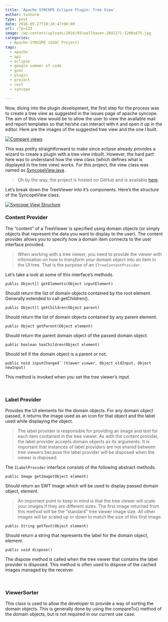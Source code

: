 ```yaml
---
title: 'Apache SYNCOPE Eclipse Plugin: Tree View'
author: tusharm
type: post
date: 2016-05-27T10:28:47+00:00
url: /?p=133
image: /wp-content/uploads/2016/03/wallhaven-2842171-1200x675.jpg
categories:
  - Apache SYNCOPE (GSOC Project)
tags:
  - apache
  - api
  - eclipse
  - google summer of code
  - gsoc
  - plugin
  - project
  - rest
  - syncope

---
```

Now, diving into the plugin development, the first step for the process was to create a tree view as suggested in the issues page of apache syncope. The aim of this view would be to allow the user to view the available mail and report templates so that he/she can interact with it and open it up in the editor. Here are the images of the suggested tree view and the one I built.

[<img class="aligncenter size-full wp-image-142" src="https://i1.wp.com/blog.tusharmishra.in/wp-content/uploads/2016/05/proposedVsCurrent.png?resize=432%2C219" alt="Compare views" srcset="https://i1.wp.com/blog.tusharmishra.in/wp-content/uploads/2016/05/proposedVsCurrent.png?w=432 432w, https://i1.wp.com/blog.tusharmishra.in/wp-content/uploads/2016/05/proposedVsCurrent.png?resize=300%2C152 300w" sizes="(max-width: 432px) 100vw, 432px" data-recalc-dims="1" />][1]

This was pretty straightforward to make since eclipse already provides a wizard to create a plugin with a tree view inbuilt. However, the hard part here was to understand how the view class (which defines what is displayed in the tree view) works. For this project, the view class was named as <a href="https://github.com/tmess567/SYNCOPE-809/blob/master/bundles/org.apache.syncope.ide.eclipse.plugin/src/main/java/org/apache/syncope/ide/eclipse/plugin/views/SyncopeView.java" target="_blank">SyncopeView.java</a> .

> Oh by the way, the project is hosted on GitHub and is available <a href="https://github.com/tmess567/SYNCOPE-809" target="_blank">here</a>.

Let&#8217;s break down the TreeViewer into it&#8217;s components. Here&#8217;s the structure of the SyncopeView class.

[<img class="aligncenter size-full wp-image-135" src="https://i1.wp.com/blog.tusharmishra.in/wp-content/uploads/2016/05/SyncopeViewStructure.png?resize=325%2C423" alt="Syncope View Structure" srcset="https://i1.wp.com/blog.tusharmishra.in/wp-content/uploads/2016/05/SyncopeViewStructure.png?w=325 325w, https://i1.wp.com/blog.tusharmishra.in/wp-content/uploads/2016/05/SyncopeViewStructure.png?resize=230%2C300 230w" sizes="(max-width: 325px) 100vw, 325px" data-recalc-dims="1" />][2]

### Content Provider

The &#8220;content&#8221; of a TreeViewer is specified using domain objects (or simply objects that represent the data you want to display to the user). The content provider allows you to specify how a domain item connects to the user interface provided.

> When working with a tree viewer, you need to provide the viewer with information on how to _transform_ your domain object into an item in the UI tree. That is the purpose of an `ITreeContentProvider`.

Let’s take a look at some of this interface’s methods.

`public Object[] getElements(Object inputElement)`
  
Should return the list of domain objects contained by the root element. Generally extended to call getChildren().

`public Object[] getChildren(Object parent)`
  
Should return the list of domain objects contained by any parent element.

`public Object getParent(Object element)`
  
Should return the parent domain object of the passed domain object.

`public boolean hasChildren(Object element)`
  
Should tell if the domain object is a parent or not.

`public void inputChanged``(Viewer viewer, Object oldInput, Object newInput)`
  
This method is invoked when you set the tree viewer&#8217;s input.

&nbsp;

### Label Provider

Provides the UI elements for the domain objects. For any domain object passed, it returns the image used as an icon for that object and the label used while displaying the object.

> The label provider is responsible for providing an image and text for each item contained in the tree viewer. As with the content provider, the label provider accepts domain objects as its arguments. It is important that instances of label providers are not shared between tree viewers because the label provider will be disposed when the viewer is disposed.

The `ILabelProvider` interface consists of the following abstract methods.

`public Image getImage(Object element)`

Should return an SWT Image which will be used to display passed domain object, element.

> An important point to keep in mind is that the tree viewer will scale your images if they are different sizes. The first image returned from this method will be the &#8220;standard&#8221; tree viewer image size. All other images will be scaled up or down to match the size of this first image.

`public String getText(Object element)`

Should return a string that represents the label for the domain object, element.

`public void dispose()`

The dispose method is called when the tree viewer that contains the label provider is disposed. This method is often used to dispose of the cached images managed by the receiver.

&nbsp;

### ViewerSorter

This class is used to allow the developer to provide a way of sorting the domain objects. This is generally done by using the compareTo() method of the domain objects, but is not required in our current use case.

 [1]: https://i1.wp.com/blog.tusharmishra.in/wp-content/uploads/2016/05/proposedVsCurrent.png
 [2]: https://i1.wp.com/blog.tusharmishra.in/wp-content/uploads/2016/05/SyncopeViewStructure.png

